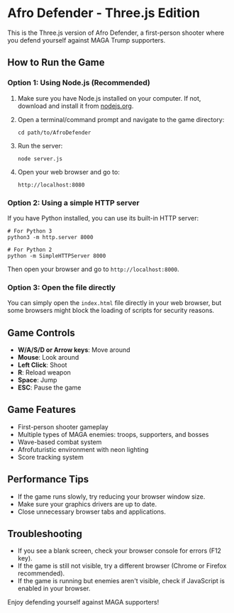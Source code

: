 # Afro Defender - Three.js Edition

This is the Three.js version of Afro Defender, a first-person shooter where you defend yourself against MAGA Trump supporters.

## How to Run the Game

### Option 1: Using Node.js (Recommended)

1. Make sure you have Node.js installed on your computer. If not, download and install it from [nodejs.org](https://nodejs.org/).

2. Open a terminal/command prompt and navigate to the game directory:
   ```
   cd path/to/AfroDefender
   ```

3. Run the server:
   ```
   node server.js
   ```

4. Open your web browser and go to:
   ```
   http://localhost:8080
   ```

### Option 2: Using a simple HTTP server

If you have Python installed, you can use its built-in HTTP server:

```
# For Python 3
python3 -m http.server 8000

# For Python 2
python -m SimpleHTTPServer 8000
```

Then open your browser and go to `http://localhost:8000`.

### Option 3: Open the file directly

You can simply open the `index.html` file directly in your web browser, but some browsers might block the loading of scripts for security reasons.

## Game Controls

- **W/A/S/D or Arrow keys**: Move around
- **Mouse**: Look around
- **Left Click**: Shoot
- **R**: Reload weapon
- **Space**: Jump
- **ESC**: Pause the game

## Game Features

- First-person shooter gameplay
- Multiple types of MAGA enemies: troops, supporters, and bosses
- Wave-based combat system
- Afrofuturistic environment with neon lighting
- Score tracking system

## Performance Tips

- If the game runs slowly, try reducing your browser window size.
- Make sure your graphics drivers are up to date.
- Close unnecessary browser tabs and applications.

## Troubleshooting

- If you see a blank screen, check your browser console for errors (F12 key).
- If the game is still not visible, try a different browser (Chrome or Firefox recommended).
- If the game is running but enemies aren't visible, check if JavaScript is enabled in your browser.

Enjoy defending yourself against MAGA supporters! 
